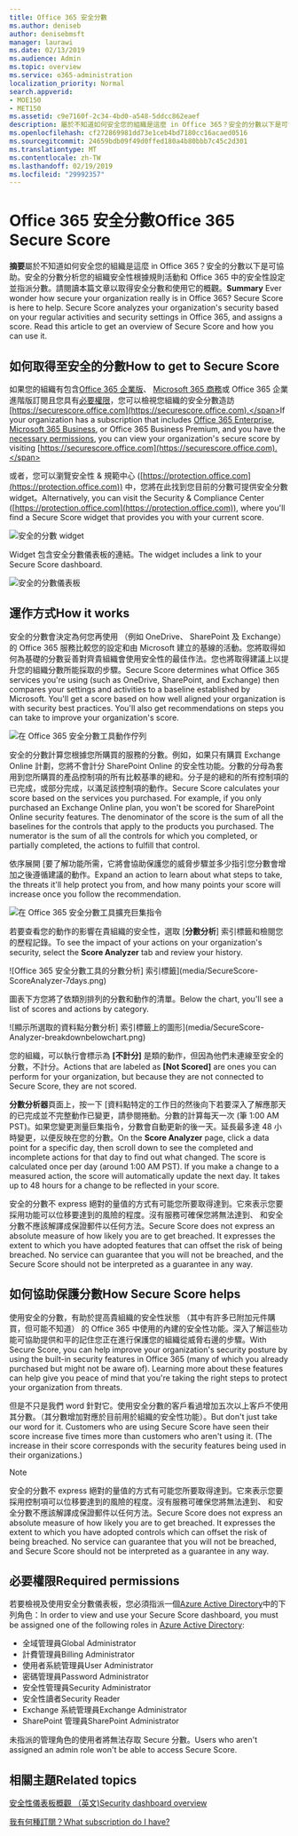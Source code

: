 ```yaml
---
title: Office 365 安全分數
ms.author: deniseb
author: denisebmsft
manager: laurawi
ms.date: 02/13/2019
ms.audience: Admin
ms.topic: overview
ms.service: o365-administration
localization_priority: Normal
search.appverid:
- MOE150
- MET150
ms.assetid: c9e7160f-2c34-4bd0-a548-5ddcc862eaef
description: 屬於不知道如何安全您的組織是這麼 in Office 365？安全的分數以下是可協助。安全的分數分析您的組織安全性根據規則活動和 Office 365 中的安全性設定並指派分數。
ms.openlocfilehash: cf272869981dd73e1ceb4bd7180cc16acaed0516
ms.sourcegitcommit: 24659bdb09f49d0ffed180a4b80bbb7c45c2d301
ms.translationtype: MT
ms.contentlocale: zh-TW
ms.lasthandoff: 02/19/2019
ms.locfileid: "29992357"
---
```

# <a name="office-365-secure-score"></a><span data-ttu-id="c98af-105">Office 365 安全分數</span><span class="sxs-lookup"><span data-stu-id="c98af-105">Office 365 Secure Score</span></span>

<span data-ttu-id="c98af-p102">**摘要**屬於不知道如何安全您的組織是這麼 in Office 365？安全的分數以下是可協助。安全的分數分析您的組織安全性根據規則活動和 Office 365 中的安全性設定並指派分數。請閱讀本篇文章以取得安全分數和使用它的概觀。</span><span class="sxs-lookup"><span data-stu-id="c98af-p102">**Summary** Ever wonder how secure your organization really is in Office 365? Secure Score is here to help. Secure Score analyzes your organization's security  based on your regular activities and security settings in Office 365, and assigns a score. Read this article to get an overview of Secure Score and how you can use it.</span></span>
  
## <a name="how-to-get-to-secure-score"></a><span data-ttu-id="c98af-110">如何取得至安全的分數</span><span class="sxs-lookup"><span data-stu-id="c98af-110">How to get to Secure Score</span></span>

<span data-ttu-id="c98af-111">如果您的組織有包含[Office 365 企業版](https://docs.microsoft.com/office365/enterprise/)、 [Microsoft 365 商務](https://docs.microsoft.com/microsoft-365/business/)或 Office 365 企業進階版訂閱且您具有[必要權限](#required-permissions)，您可以檢視您組織的安全分數造訪[https://securescore.office.com](https://securescore.office.com).</span><span class="sxs-lookup"><span data-stu-id="c98af-111">If your organization has a subscription that includes [Office 365 Enterprise](https://docs.microsoft.com/office365/enterprise/), [Microsoft 365 Business](https://docs.microsoft.com/microsoft-365/business/), or Office 365 Business Premium, and you have the [necessary permissions](#required-permissions), you can view your organization's secure score by visiting [https://securescore.office.com](https://securescore.office.com).</span></span> 

<span data-ttu-id="c98af-112">或者，您可以瀏覽安全性 & 規範中心 ([https://protection.office.com](https://protection.office.com)) 中，您將在此找到您目前的分數可提供安全分數 widget。</span><span class="sxs-lookup"><span data-stu-id="c98af-112">Alternatively, you can visit the Security & Compliance Center ([https://protection.office.com](https://protection.office.com)), where you'll find a Secure Score widget that provides you with your current score.</span></span>

![安全的分數 widget](media/SecureScoreWidget-o365.png)

<span data-ttu-id="c98af-114">Widget 包含安全分數儀表板的連結。</span><span class="sxs-lookup"><span data-stu-id="c98af-114">The widget includes a link to your Secure Score dashboard.</span></span>

![安全的分數儀表板](media/SecureScore-WelcomeScreen.png)
  
## <a name="how-it-works"></a><span data-ttu-id="c98af-116">運作方式</span><span class="sxs-lookup"><span data-stu-id="c98af-116">How it works</span></span>

<span data-ttu-id="c98af-p103">安全的分數會決定為何您再使用 （例如 OneDrive、 SharePoint 及 Exchange） 的 Office 365 服務比較您的設定和由 Microsoft 建立的基線的活動。您將取得如何為基礎的分數妥善對齊貴組織會使用安全性的最佳作法。您也將取得建議上以提升您的組織分數所能採取的步驟。</span><span class="sxs-lookup"><span data-stu-id="c98af-p103">Secure Score determines what Office 365 services you're using (such as OneDrive, SharePoint, and Exchange) then compares your settings and activities to a baseline established by Microsoft. You'll get a score based on how well aligned your organization is with security best practices. You'll also get recommendations on steps you can take to improve your organization's score.</span></span> 
  
![在 Office 365 安全分數工具動作佇列](media/SecureScore-ActionsToTake.png)
  
<span data-ttu-id="c98af-p104">安全的分數計算您根據您所購買的服務的分數。例如，如果只有購買 Exchange Online 計劃，您將不會計分 SharePoint Online 的安全性功能。分數的分母為套用到您所購買的產品控制項的所有比較基準的總和。分子是的總和的所有控制項的已完成，或部分完成，以滿足該控制項的動作。</span><span class="sxs-lookup"><span data-stu-id="c98af-p104">Secure Score calculates your score based on the services you purchased. For example, if you only purchased an Exchange Online plan, you won't be scored for SharePoint Online security features. The denominator of the score is the sum of all the baselines for the controls that apply to the products you purchased. The numerator is the sum of all the controls for which you completed, or partially completed, the actions to fulfill that control.</span></span>

<span data-ttu-id="c98af-125">依序展開 [要了解功能所需，它將會協助保護您的威脅步驟並多少指引您分數會增加之後遵循建議的動作。</span><span class="sxs-lookup"><span data-stu-id="c98af-125">Expand an action to learn about what steps to take, the threats it'll help protect you from, and how many points your score will increase once you follow the recommendation.</span></span>
  
![在 Office 365 安全分數工具擴充巨集指令](media/SecureScore-DetailedActionToTake.png)
  
<span data-ttu-id="c98af-127">若要查看您的動作的影響在貴組織的安全性，選取 [**分數分析**] 索引標籤和檢閱您的歷程記錄。</span><span class="sxs-lookup"><span data-stu-id="c98af-127">To see the impact of your actions on your organization's security, select the **Score Analyzer** tab and review your history.</span></span> 
  
![Office 365 安全分數工具的分數分析] 索引標籤](media/SecureScore-ScoreAnalyzer-7days.png)
  
<span data-ttu-id="c98af-129">圖表下方您將了依類別排列的分數和動作的清單。</span><span class="sxs-lookup"><span data-stu-id="c98af-129">Below the chart, you'll see a list of scores and actions by category.</span></span> 
  
![顯示所選取的資料點分數分析] 索引標籤上的圖形](media/SecureScore-Analyzer-breakdownbelowchart.png)
 
<span data-ttu-id="c98af-131">您的組織，可以執行會標示為 **[不計分]** 是類的動作，但因為他們未連線至安全的分數，不計分。</span><span class="sxs-lookup"><span data-stu-id="c98af-131">Actions that are labeled as **[Not Scored]** are ones you can perform for your organization, but because they are not connected to Secure Score, they are not scored.</span></span>  

<span data-ttu-id="c98af-p105">**分數分析器**頁面上，按一下 [資料點特定的工作日的然後向下若要深入了解應那天的已完成並不完整動作已變更，請參閱捲動。分數的計算每天一次 (筆 1:00 AM PST)。如果您變更測量巨集指令，分數會自動更新的後一天。延長最多達 48 小時變更，以便反映在您的分數。</span><span class="sxs-lookup"><span data-stu-id="c98af-p105">On the **Score Analyzer** page, click a data point for a specific day, then scroll down to see the completed and incomplete actions for that day to find out what changed. The score is calculated once per day (around 1:00 AM PST). If you make a change to a measured action, the score will automatically update the next day. It takes up to 48 hours for a change to be reflected in your score.</span></span>

<span data-ttu-id="c98af-p106">安全的分數不 express 絕對的量值的方式有可能您所要取得達到。它來表示您要採用功能可以位移要達到的風險的程度。沒有服務可確保您將無法達到、 和安全分數不應該解譯成保證郵件以任何方法。</span><span class="sxs-lookup"><span data-stu-id="c98af-p106">Secure Score does not express an absolute measure of how likely you are to get breached. It expresses the extent to which you have adopted features that can offset the risk of being breached. No service can guarantee that you will not be breached, and the Secure Score should not be interpreted as a guarantee in any way.</span></span>
 
## <a name="how-secure-score-helps"></a><span data-ttu-id="c98af-139">如何協助保護分數</span><span class="sxs-lookup"><span data-stu-id="c98af-139">How Secure Score helps</span></span>

<span data-ttu-id="c98af-p107">使用安全的分數，有助於提高貴組織的安全性狀態 （其中有許多已附加元件購買，但可能不知道） 的 Office 365 中使用的內建的安全性功能。深入了解這些功能可協助提供和平的記住您正在進行保護您的組織從威脅右邊的步驟。</span><span class="sxs-lookup"><span data-stu-id="c98af-p107">With Secure Score, you can help improve your organization's security posture by using the built-in security features in Office 365 (many of which you already purchased but might not be aware of). Learning more about these features can help give you peace of mind that you're taking the right steps to protect your organization from threats.</span></span>
  
<span data-ttu-id="c98af-p108">但是不只是我們 word 針對它。使用安全分數的客戶看過增加五次以上客戶不使用其分數。（其分數增加對應於目前用於組織的安全性功能）。</span><span class="sxs-lookup"><span data-stu-id="c98af-p108">But don't just take our word for it. Customers who are using Secure Score have seen their score increase five times more than customers who aren't using it. (The increase in their score corresponds with the security features being used in their organizations.)</span></span>
  
> [!NOTE]
> <span data-ttu-id="c98af-p109">安全的分數不 express 絕對的量值的方式有可能您所要取得達到。它來表示您要採用控制項可以位移要達到的風險的程度。沒有服務可確保您將無法達到、 和安全分數不應該解譯成保證郵件以任何方法。</span><span class="sxs-lookup"><span data-stu-id="c98af-p109">Secure Score does not express an absolute measure of how likely you are to get breached. It expresses the extent to which you have adopted controls which can offset the risk of being breached. No service can guarantee that you will not be breached, and Secure Score should not be interpreted as a guarantee in any way.</span></span> 
  
## <a name="required-permissions"></a><span data-ttu-id="c98af-148">必要權限</span><span class="sxs-lookup"><span data-stu-id="c98af-148">Required permissions</span></span>

<span data-ttu-id="c98af-149">若要檢視及使用安全分數儀表板，您必須指派一個[Azure Active Directory](https://docs.microsoft.com/azure/active-directory/users-groups-roles/directory-assign-admin-roles#available-roles)中的下列角色：</span><span class="sxs-lookup"><span data-stu-id="c98af-149">In order to view and use your Secure Score dashboard, you must be assigned one of the following roles in [Azure Active Directory](https://docs.microsoft.com/azure/active-directory/users-groups-roles/directory-assign-admin-roles#available-roles):</span></span>
- <span data-ttu-id="c98af-150">全域管理員</span><span class="sxs-lookup"><span data-stu-id="c98af-150">Global Administrator</span></span>
- <span data-ttu-id="c98af-151">計費管理員</span><span class="sxs-lookup"><span data-stu-id="c98af-151">Billing Administrator</span></span>
- <span data-ttu-id="c98af-152">使用者系統管理員</span><span class="sxs-lookup"><span data-stu-id="c98af-152">User Administrator</span></span>
- <span data-ttu-id="c98af-153">密碼管理員</span><span class="sxs-lookup"><span data-stu-id="c98af-153">Password Administrator</span></span>
- <span data-ttu-id="c98af-154">安全性管理員</span><span class="sxs-lookup"><span data-stu-id="c98af-154">Security Administrator</span></span>
- <span data-ttu-id="c98af-155">安全性讀者</span><span class="sxs-lookup"><span data-stu-id="c98af-155">Security Reader</span></span>
- <span data-ttu-id="c98af-156">Exchange 系統管理員</span><span class="sxs-lookup"><span data-stu-id="c98af-156">Exchange Administrator</span></span>
- <span data-ttu-id="c98af-157">SharePoint 管理員</span><span class="sxs-lookup"><span data-stu-id="c98af-157">SharePoint Administrator</span></span>

 <span data-ttu-id="c98af-158">未指派的管理角色的使用者將無法存取 Secure 分數。</span><span class="sxs-lookup"><span data-stu-id="c98af-158">Users who aren't assigned an admin role won't be able to access Secure Score.</span></span>

## <a name="related-topics"></a><span data-ttu-id="c98af-159">相關主題</span><span class="sxs-lookup"><span data-stu-id="c98af-159">Related topics</span></span>

[<span data-ttu-id="c98af-160">安全性儀表板概觀 （英文)</span><span class="sxs-lookup"><span data-stu-id="c98af-160">Security dashboard overview</span></span>](security-dashboard.md)

[<span data-ttu-id="c98af-161">我有何種訂閱？</span><span class="sxs-lookup"><span data-stu-id="c98af-161">What subscription do I have?</span></span>](https://docs.microsoft.com/office365/admin/admin-overview/what-subscription-do-i-have?view=o365-worldwide)
